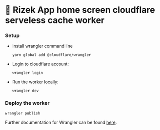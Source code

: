 # 👷 Rizek App home screen cloudflare serveless cache worker

### Setup
- Install wrangler command line
    ```
    yarn global add @cloudflare/wrangler
    ```
- Login to cloudflare account:
  ```
  wrangler login
  ```
- Run the worker locally:
  ```
  wrangler dev
  ```


### Deploy the worker
  
  ```
  wrangler publish
  ```

Further documentation for Wrangler can be found [here](https://developers.cloudflare.com/workers/tooling/wrangler).
